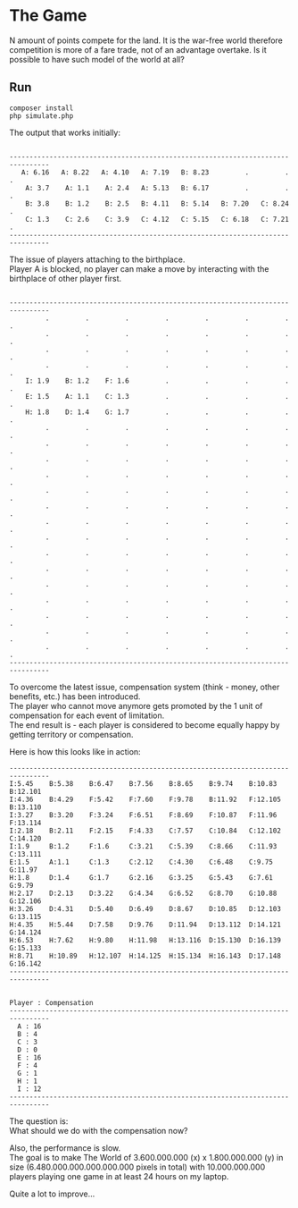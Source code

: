 # The Game
N amount of points compete for the land. It is the war-free world therefore competition is more of a fare trade, not of an advantage overtake. Is it possible to have such model of the world at all?

## Run

`composer install`  
`php simulate.php`

The output that works initially:  

```output-initial

--------------------------------------------------------------------------------
   A: 6.16   A: 8.22   A: 4.10   A: 7.19   B: 8.23         .         .         .
    A: 3.7    A: 1.1    A: 2.4   A: 5.13   B: 6.17         .         .         .
    B: 3.8    B: 1.2    B: 2.5   B: 4.11   B: 5.14   B: 7.20   C: 8.24         .
    C: 1.3    C: 2.6    C: 3.9   C: 4.12   C: 5.15   C: 6.18   C: 7.21         .
--------------------------------------------------------------------------------

```

The issue of players attaching to the birthplace.  
Player A is blocked, no player can make a move by interacting with the birthplace of other player first.  

```output-birthplace-issue

--------------------------------------------------------------------------------
         .         .         .         .         .         .         .         .
         .         .         .         .         .         .         .         .
         .         .         .         .         .         .         .         .
         .         .         .         .         .         .         .         .
    I: 1.9    B: 1.2    F: 1.6         .         .         .         .         .
    E: 1.5    A: 1.1    C: 1.3         .         .         .         .         .
    H: 1.8    D: 1.4    G: 1.7         .         .         .         .         .
         .         .         .         .         .         .         .         .
         .         .         .         .         .         .         .         .
         .         .         .         .         .         .         .         .
         .         .         .         .         .         .         .         .
         .         .         .         .         .         .         .         .
         .         .         .         .         .         .         .         .
         .         .         .         .         .         .         .         .
         .         .         .         .         .         .         .         .
         .         .         .         .         .         .         .         .
         .         .         .         .         .         .         .         .
         .         .         .         .         .         .         .         .
         .         .         .         .         .         .         .         .
         .         .         .         .         .         .         .         .
         .         .         .         .         .         .         .         .
         .         .         .         .         .         .         .         .
--------------------------------------------------------------------------------

```

To overcome the latest issue, compensation system (think - money, other benefits, etc.) has been introduced.  
The player who cannot move anymore gets promoted by the 1 unit of compensation for each event of limitation.  
The end result is - each player is considered to become equally happy by getting territory or compensation.  
  
Here is how this looks like in action:  

```output-compensation
--------------------------------------------------------------------------------
I:5.45    B:5.38    B:6.47    B:7.56    B:8.65    B:9.74    B:10.83   B:12.101  
I:4.36    B:4.29    F:5.42    F:7.60    F:9.78    B:11.92   F:12.105  B:13.110  
I:3.27    B:3.20    F:3.24    F:6.51    F:8.69    F:10.87   F:11.96   F:13.114  
I:2.18    B:2.11    F:2.15    F:4.33    C:7.57    C:10.84   C:12.102  C:14.120  
I:1.9     B:1.2     F:1.6     C:3.21    C:5.39    C:8.66    C:11.93   C:13.111  
E:1.5     A:1.1     C:1.3     C:2.12    C:4.30    C:6.48    C:9.75    G:11.97   
H:1.8     D:1.4     G:1.7     G:2.16    G:3.25    G:5.43    G:7.61    G:9.79    
H:2.17    D:2.13    D:3.22    G:4.34    G:6.52    G:8.70    G:10.88   G:12.106  
H:3.26    D:4.31    D:5.40    D:6.49    D:8.67    D:10.85   D:12.103  G:13.115  
H:4.35    H:5.44    D:7.58    D:9.76    D:11.94   D:13.112  D:14.121  G:14.124  
H:6.53    H:7.62    H:9.80    H:11.98   H:13.116  D:15.130  D:16.139  G:15.133  
H:8.71    H:10.89   H:12.107  H:14.125  H:15.134  H:16.143  D:17.148  G:16.142  
--------------------------------------------------------------------------------


Player : Compensation
--------------------------------------------------------------------------------
  A : 16  
  B : 4   
  C : 3   
  D : 0   
  E : 16  
  F : 4   
  G : 1   
  H : 1   
  I : 12  
--------------------------------------------------------------------------------

```

The question is:  
What should we do with the compensation now?    

Also, the performance is slow.  
The goal is to make The World of 3.600.000.000 (x) x 1.800.000.000 (y) in size (6.480.000.000.000.000.000 pixels in total) with 10.000.000.000 players playing one game in at least 24 hours on my laptop.  

Quite a lot to improve...
